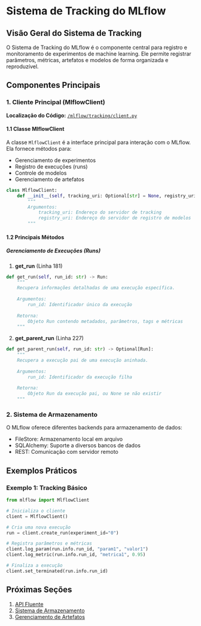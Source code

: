 # Sistema de Tracking do MLflow

## Visão Geral do Sistema de Tracking

O Sistema de Tracking do MLflow é o componente central para registro e monitoramento de experimentos de machine learning. Ele permite registrar parâmetros, métricas, artefatos e modelos de forma organizada e reproduzível.

## Componentes Principais

### 1. Cliente Principal (MlflowClient)

**Localização do Código:** [`/mlflow/tracking/client.py`](../mlflow/mlflow/tracking/client.py)

#### 1.1 Classe MlflowClient

A classe `MlflowClient` é a interface principal para interação com o MLflow. Ela fornece métodos para:
- Gerenciamento de experimentos
- Registro de execuções (runs)
- Controle de modelos
- Gerenciamento de artefatos

```python
class MlflowClient:
    def __init__(self, tracking_uri: Optional[str] = None, registry_uri: Optional[str] = None):
        """
        Argumentos:
            tracking_uri: Endereço do servidor de tracking
            registry_uri: Endereço do servidor de registro de modelos
        """
```

#### 1.2 Principais Métodos

##### Gerenciamento de Execuções (Runs)

1. **get_run** (Linha 181)
```python
def get_run(self, run_id: str) -> Run:
    """
    Recupera informações detalhadas de uma execução específica.
    
    Argumentos:
        run_id: Identificador único da execução
        
    Retorna:
        Objeto Run contendo metadados, parâmetros, tags e métricas
    """
```

2. **get_parent_run** (Linha 227)
```python
def get_parent_run(self, run_id: str) -> Optional[Run]:
    """
    Recupera a execução pai de uma execução aninhada.
    
    Argumentos:
        run_id: Identificador da execução filha
        
    Retorna:
        Objeto Run da execução pai, ou None se não existir
    """
```

### 2. Sistema de Armazenamento

O MLflow oferece diferentes backends para armazenamento de dados:
- FileStore: Armazenamento local em arquivo
- SQLAlchemy: Suporte a diversos bancos de dados
- REST: Comunicação com servidor remoto

## Exemplos Práticos

### Exemplo 1: Tracking Básico
```python
from mlflow import MlflowClient

# Inicializa o cliente
client = MlflowClient()

# Cria uma nova execução
run = client.create_run(experiment_id="0")

# Registra parâmetros e métricas
client.log_param(run.info.run_id, "param1", "valor1")
client.log_metric(run.info.run_id, "metrica1", 0.95)

# Finaliza a execução
client.set_terminated(run.info.run_id)
```

## Próximas Seções

1. [API Fluente](./fluent.md)
2. [Sistema de Armazenamento](./storage.md)
3. [Gerenciamento de Artefatos](./artifacts.md)
